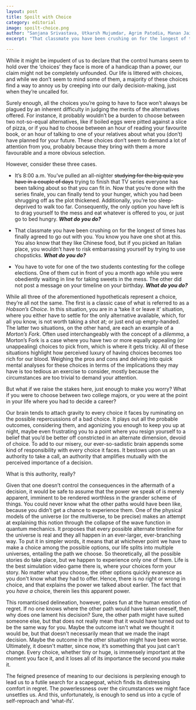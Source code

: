 ```yaml
---
layout: post
title: Spoilt with Choice
category: editorial
image: spoilt-choice.png
author: "Sanjana Srivastava, Utkarsh Mujumdar, Agrim Patodia, Manan Jain"
excerpt: "That classmate you have been crushing on for the longest of times has finally agreed to go out with you. You know you have one shot at this. You also know that they like Chinese food, but if you picked an Italian place, you wouldn’t have to risk embarrassing yourself by trying to use chopsticks. What would you do?"

---
```


While it might be impudent of us to declare that the control humans seem to hold over the ‘choices’ they face is more of a handicap than a power, our claim might not be completely unfounded. Our life is littered with choices, and while we don’t seem to mind some of them, a majority of these choices find a way to annoy us by creeping into our daily decision-making, just when they’re uncalled for. 

Surely enough, all the choices you’re going to have to face won’t always be plagued by an inherent difficulty in judging the merits of the alternatives offered. For instance, it probably wouldn’t be a burden to choose between two not-so-equal alternatives, like if boiled eggs were pitted against a slice of pizza, or if you had to choose between an hour of reading your favourite book, or an hour of talking to one of your relatives about what you (don’t) have planned for your future. These choices don’t seem to demand a lot of attention from you, probably because they bring with them a more favourable and a more obvious selection. 

However, consider these three cases.


- It’s 8:00 a.m. You’ve pulled an all-nighter ~~studying for the big quiz you have in a couple of days~~ trying to finish that TV series everyone has been talking about so that you can fit in. Now that you’re done with the series finale, you can finally tend to your hunger, which you had been shrugging off as the plot thickened. Additionally, you’re too sleep-deprived to walk too far. Consequently, the only option you have left is to drag yourself to the mess and eat whatever is offered to you, or just go to bed hungry. _**What do you do?**_


- That classmate you have been crushing on for the longest of times has finally agreed to go out with you. You know you have one shot at this. You also know that they like Chinese food, but if you picked an Italian place, you wouldn’t have to risk embarrassing yourself by trying to use chopsticks. _**What do you do?**_


- You have to vote for one of the two students contesting for the college elections. One of them cut in front of you a month ago while you were obediently waiting in line for taking sweets in the mess. The other did not post a message on your timeline on your birthday. _**What do you do?**_


While all three of the aforementioned hypotheticals represent a choice, they’re all not the same. The first is a classic case of what is referred to as a _Hobson’s Choice_. In this situation, you are in a ‘take it or leave it’ situation, where you either have to settle for the only alternative available, which, for all you know, is not worth taking a shot at; or just end up empty-handed. The latter two situations, on the other hand, are each an example of a _Morton’s Fork_. Often used interchangeably with the concept of a _dilemma_, a Morton’s Fork is a case where you have two or more equally appealing (or unappealing) choices to pick from, which is where it gets tricky. All of these situations highlight how perceived luxury of having choices becomes too rich for our blood. Weighing the pros and cons and delving into quick mental analyses for these choices in terms of the implications they may have is too tedious an exercise to consider, mostly because the circumstances are too trivial to demand your attention.

But what if we raise the stakes here, just enough to make you worry? What if you were to choose between two college majors, or you were at the point in your life where you had to decide a career?

Our brain tends to attach gravity to every choice it faces by ruminating on the possible repercussions of a bad choice. It plays out all the probable outcomes, considering them, and agonizing you enough to keep you up at night, maybe even frustrating you to a point where you resign yourself to a belief that you’d be better off constricted in an alternate dimension, devoid of choice. To add to our misery, our ever-so-sadistic brain appends some kind of responsibility with every choice it faces. It bestows upon us an authority to take a call, an authority that amplifies mutually with the perceived importance of a decision. 

What is this authority, really? 

Given that one doesn’t control the consequences in the aftermath of a decision, it would be safe to assume that the power we speak of is merely apparent, imminent to be rendered worthless in the grander scheme of things. You could never know what the other paths would have been like, because you didn’t get a chance to experience them. One of the physical models of the universe (or the multiverse, to be precise) makes an attempt at explaining this notion through the collapse of the wave function in quantum mechanics. It proposes that every possible alternate timeline for the universe is real and they all happen in an ever-larger, ever-branching way. To put it in simpler words, it means that at whichever point we have to make a choice among the possible options, our life splits into multiple universes, entailing the path we choose. So theoretically, all the possible stories do take place, but we happen to experience only one of them. Life is the best simulation video game there is, where your choices form your story. No matter what you choose, the other options quickly evanesce as you don't know what they had to offer. Hence, there is no right or wrong in choice, and that explains the power we talked about earlier. The fact that you _have a_ choice, therein lies this apparent power.
 
This romanticised delineation, however, pokes fun at the human emotion of regret. If no one knows where the other path would have taken oneself, then why does one lament his decision? Sure, the other path might have suited someone else, but that does not really mean that it would have turned out to be the same way for you. Maybe the outcome isn't what we thought it would be, but that doesn't necessarily mean that we made the inapt decision. Maybe the outcome in the other situation might have been worse. Ultimately, it doesn't matter, since now, it’s something that you just can't change. Every choice, whether tiny or huge, is immensely important at the moment you face it, and it loses all of its importance the second you make it. 

The feigned presence of meaning to our decisions is perplexing enough to lead us to a futile search for a scapegoat, which finds its distressing comfort in regret. The powerlessness over the circumstances we might face unsettles us. And this, unfortunately, is enough to send us into a cycle of self-reproach and ‘what-ifs’.
